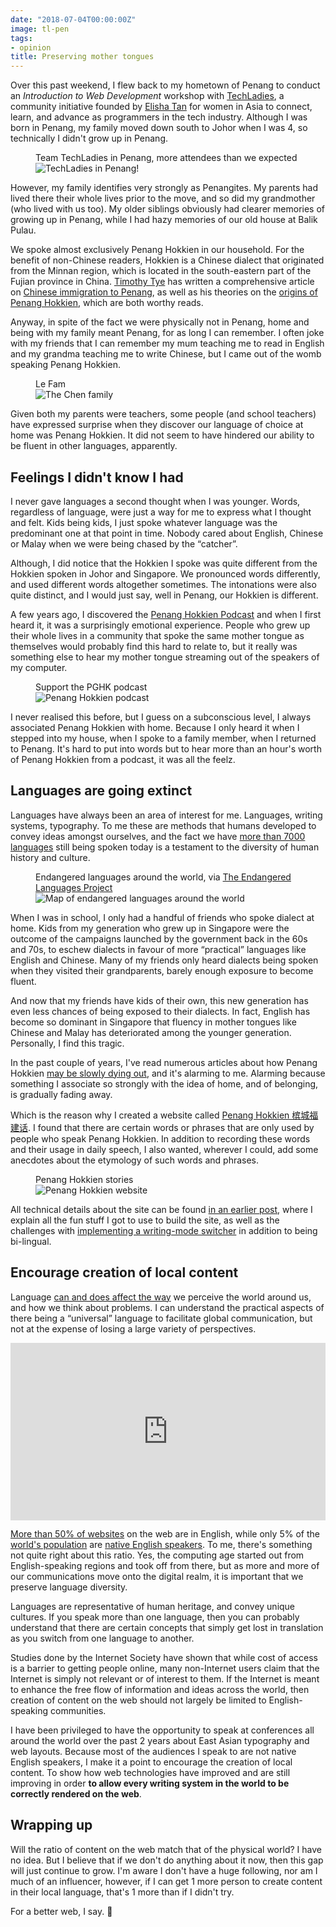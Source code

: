```yaml
---
date: "2018-07-04T00:00:00Z"
image: tl-pen
tags:
- opinion
title: Preserving mother tongues
---
```

Over this past weekend, I flew back to my hometown of Penang to conduct an *Introduction to Web Development* workshop with [TechLadies](http://www.techladies.co/), a community initiative founded by [Elisha Tan](https://sg.linkedin.com/in/elishatan/) for women in Asia to connect, learn, and advance as programmers in the tech industry. Although I was born in Penang, my family moved down south to Johor when I was 4, so technically I didn't grow up in Penang.

<figure>
    <figcaption>Team TechLadies in Penang, more attendees than we expected</figcaption>
    <img srcset="/assets/images/posts/tl-pen/tl-pen-480.jpg 480w, /assets/images/posts/tl-pen/tl-pen-640.jpg 640w, /assets/images/posts/tl-pen/tl-pen-960.jpg 960w, /assets/images/posts/tl-pen/tl-pen-1280.jpg 1280w" sizes="(max-width: 400px) 100vw, (max-width: 960px) 75vw, 640px" src="/assets/images/posts/tl-pen/tl-pen-640.jpg" alt="TechLadies in Penang!" />
</figure>

However, my family identifies very strongly as Penangites. My parents had lived there their whole lives prior to the move, and so did my grandmother (who lived with us too). My older siblings obviously had clearer memories of growing up in Penang, while I had hazy memories of our old house at Balik Pulau.

We spoke almost exclusively Penang Hokkien in our household. For the benefit of non-Chinese readers, Hokkien is a Chinese dialect that originated from the Minnan region, which is located in the south-eastern part of the Fujian province in China. [Timothy Tye](http://www.timothytye.com/) has written a comprehensive article on [Chinese immigration to Penang](http://www.penang-traveltips.com/arrivals-of-the-chinese-in-the-malay-peninsula.htm), as well as his theories on the [origins of Penang Hokkien](http://www.penang-traveltips.com/where-does-penang-hokkien-come-from.htm), which are both worthy reads.

Anyway, in spite of the fact we were physically not in Penang, home and being with my family meant Penang, for as long I can remember. I often joke with my friends that I can remember my mum teaching me to read in English and my grandma teaching me to write Chinese, but I came out of the womb speaking Penang Hokkien.

<figure>
    <figcaption>Le Fam</figcaption>
    <img src="/assets/images/posts/tl-pen/family.jpg" srcset="/assets/images/posts/tl-pen/family@2x.jpg 2x" alt="The Chen family"/>
</figure>

Given both my parents were teachers, some people (and school teachers) have expressed surprise when they discover our language of choice at home was Penang Hokkien. It did not seem to have hindered our ability to be fluent in other languages, apparently.

## Feelings I didn't know I had

I never gave languages a second thought when I was younger. Words, regardless of language, were just a way for me to express what I thought and felt. Kids being kids, I just spoke whatever language was the predominant one at that point in time. Nobody cared about English, Chinese or Malay when we were being chased by the “catcher”.

Although, I did notice that the Hokkien I spoke was quite different from the Hokkien spoken in Johor and Singapore. We pronounced words differently, and used different words altogether sometimes. The intonations were also quite distinct, and I would just say, well in Penang, our Hokkien is different.

A few years ago, I discovered the [Penang Hokkien Podcast](http://penanghokkien.com/) and when I first heard it, it was a surprisingly emotional experience. People who grew up their whole lives in a community that spoke the same mother tongue as themselves would probably find this hard to relate to, but it really was something else to hear my mother tongue streaming out of the speakers of my computer.

<figure>
    <figcaption>Support the PGHK podcast</figcaption>
    <img srcset="/assets/images/posts/tl-pen/pghk-480.jpg 480w, /assets/images/posts/tl-pen/pghk-640.jpg 640w, /assets/images/posts/tl-pen/pghk-960.jpg 960w, /assets/images/posts/tl-pen/pghk-1280.jpg 1280w" sizes="(max-width: 400px) 100vw, (max-width: 960px) 75vw, 640px" src="/assets/images/posts/tl-pen/pghk-640.jpg" alt="Penang Hokkien podcast" />
</figure>

I never realised this before, but I guess on a subconscious level, I always associated Penang Hokkien with home. Because I only heard it when I stepped into my house, when I spoke to a family member, when I returned to Penang. It's hard to put into words but to hear more than an hour's worth of Penang Hokkien from a podcast, it was all the feelz.

## Languages are going extinct

Languages have always been an area of interest for me. Languages, writing systems, typography. To me these are methods that humans developed to convey ideas amongst ourselves, and the fact we have [more than 7000 languages](https://www.ethnologue.com/guides/how-many-languages) still being spoken today is a testament to the diversity of human history and culture.

<figure>
    <figcaption>Endangered languages around the world, via <a href="http://www.endangeredlanguages.com/">The Endangered Languages Project</a></figcaption>
    <img srcset="/assets/images/posts/tl-pen/endangered-480.jpg 480w, /assets/images/posts/tl-pen/endangered-640.jpg 640w, /assets/images/posts/tl-pen/endangered-960.jpg 960w, /assets/images/posts/tl-pen/endangered-1280.jpg 1280w" sizes="(max-width: 400px) 100vw, (max-width: 960px) 75vw, 640px" src="/assets/images/posts/tl-pen/endangered-640.jpg" alt="Map of endangered languages around the world" />
</figure>

When I was in school, I only had a handful of friends who spoke dialect at home. Kids from my generation who grew up in Singapore were the outcome of the campaigns launched by the government back in the 60s and 70s, to eschew dialects in favour of more “practical” languages like English and Chinese. Many of my friends only heard dialects being spoken when they visited their grandparents, barely enough exposure to become fluent.

And now that my friends have kids of their own, this new generation has even less chances of being exposed to their dialects. In fact, English has become so dominant in Singapore that fluency in mother tongues like Chinese and Malay has deteriorated among the younger generation. Personally, I find this tragic.

In the past couple of years, I've read numerous articles about how Penang Hokkien [may be slowly dying out](https://www.malaymail.com/s/1174401/penang-hokkien-will-be-dead-in-40-years-if-people-stop-using-it-says-langua), and it's alarming to me. Alarming because something I associate so strongly with the idea of home, and of belonging, is gradually fading away.

Which is the reason why I created a website called [Penang Hokkien 槟城福建话](http://penang-hokkien.gitlab.io/). I found that there are certain words or phrases that are only used by people who speak Penang Hokkien. In addition to recording these words and their usage in daily speech, I also wanted, wherever I could, add some anecdotes about the etymology of such words and phrases.

<figure>
    <figcaption>Penang Hokkien stories</figcaption>
    <img srcset="/assets/images/posts/tl-pen/penhk-480.jpg 480w, /assets/images/posts/tl-pen/penhk-640.jpg 640w, /assets/images/posts/tl-pen/penhk-960.jpg 960w, /assets/images/posts/tl-pen/penhk-1280.jpg 1280w" sizes="(max-width: 400px) 100vw, (max-width: 960px) 75vw, 640px" src="/assets/images/posts/tl-pen/penhk-640.jpg" alt="Penang Hokkien website" />
</figure>

All technical details about the site can be found [in an earlier post](/blog/the-one-about-home/), where I explain all the fun stuff I got to use to build the site, as well as the challenges with [implementing a writing-mode switcher](/blog/vertical-typesetting-revisited/) in addition to being bi-lingual.

## Encourage creation of local content

Language [can and does affect the way](https://www.psychologytoday.com/intl/blog/the-biolinguistic-turn/201702/how-the-language-we-speak-affects-the-way-we-think) we perceive the world around us, and how we think about problems. I can understand the practical aspects of there being a “universal” language to facilitate global communication, but not at the expense of losing a large variety of perspectives.

<div style="max-width:640px;margin:0 auto 1em"><div style="position:relative;height:0;padding-bottom:56.25%"><iframe src="https://embed.ted.com/talks/lang/en/lera_boroditsky_how_language_shapes_the_way_we_think" width="854" height="480" style="position:absolute;left:0;top:0;width:100%;height:100%" frameborder="0" scrolling="no" allowfullscreen></iframe></div></div>

[More than 50% of websites](https://w3techs.com/technologies/overview/content_language/all) on the web are in English, while only 5% of the [world's population](http://www.worldometers.info/world-population/) are [native English speakers](https://www.ethnologue.com/statistics/size). To me, there's something not quite right about this ratio. Yes, the computing age started out from English-speaking regions and took off from there, but as more and more of our communications move onto the digital realm, it is important that we preserve language diversity.

Languages are representative of human heritage, and convey unique cultures. If you speak more than one language, then you can probably understand that there are certain concepts that simply get lost in translation as you switch from one language to another.

Studies done by the Internet Society have shown that while cost of access is a barrier to getting people online, many non-Internet users claim that the Internet is simply not relevant or of interest to them. If the Internet is meant to enhance the free flow of information and ideas across the world, then creation of content on the web should not largely be limited to English-speaking communities.

I have been privileged to have the opportunity to speak at conferences all around the world over the past 2 years about East Asian typography and web layouts. Because most of the audiences I speak to are not native English speakers, I make it a point to encourage the creation of local content. To show how web technologies have improved and are still improving in order **to allow every writing system in the world to be correctly rendered on the web**.

## Wrapping up

Will the ratio of content on the web match that of the physical world? I have no idea. But I believe that if we don't do anything about it now, then this gap will just continue to grow. I'm aware I don't have a huge following, nor am I much of an influencer, however, if I can get 1 more person to create content in their local language, that's 1 more than if I didn't try.

For a better web, I say. <span class="emoji" role="img" tabindex="0" aria-label="face with stuck-out tongue &amp; closed eyes">&#x1F4AA;</span>
